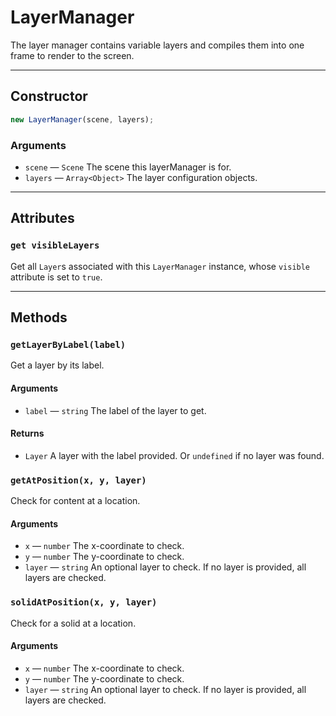 # LayerManager

The layer manager contains variable layers and compiles them into one frame to render to the screen.

---

## Constructor

```javascript
new LayerManager(scene, layers);
```

### Arguments

-   `scene` &mdash; `Scene` The scene this layerManager is for.
-   `layers` &mdash; `Array<Object>` The layer configuration objects.

---

## Attributes

### `get visibleLayers`

Get all `Layer`s associated with this `LayerManager` instance, whose `visible` attribute is set to `true`.

---

## Methods

### `getLayerByLabel(label)`

Get a layer by its label.

#### Arguments

-   `label` &mdash; `string` The label of the layer to get.

#### Returns

-   `Layer` A layer with the label provided. Or `undefined` if no layer was found.

### `getAtPosition(x, y, layer)`

Check for content at a location.

#### Arguments

-   `x` &mdash; `number` The x-coordinate to check.
-   `y` &mdash; `number` The y-coordinate to check.
-   `layer` &mdash; `string` An optional layer to check. If no layer is provided, all layers are checked.

### `solidAtPosition(x, y, layer)`

Check for a solid at a location.

#### Arguments

-   `x` &mdash; `number` The x-coordinate to check.
-   `y` &mdash; `number` The y-coordinate to check.
-   `layer` &mdash; `string` An optional layer to check. If no layer is provided, all layers are checked.
